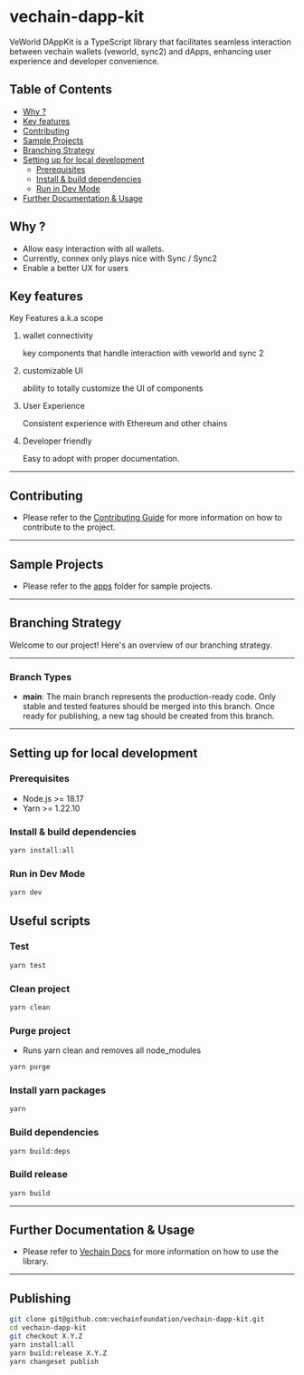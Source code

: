# vechain-dapp-kit

VeWorld DAppKit is a TypeScript library that facilitates seamless interaction between vechain wallets (veworld, sync2)
and dApps, enhancing user experience and developer convenience.

## Table of Contents

-   [Why ?](#why-)
-   [Key features](#key-features)
-   [Contributing](#contributing)
-   [Sample Projects](#sample-projects)
-   [Branching Strategy](#branching-strategy)
-   [Setting up for local development](#setting-up-for-local-development)
    -   [Prerequisites](#prerequisites)
    -   [Install & build dependencies](#install--build-dependencies)
    -   [Run in Dev Mode](#run-in-dev-mode)
-   [Further Documentation & Usage](#further-documentation--usage)

## Why ?

-   Allow easy interaction with all wallets.
-   Currently, connex only plays nice with Sync / Sync2
-   Enable a better UX for users

## Key features

Key Features a.k.a scope

1. wallet connectivity

    key components that handle interaction with veworld and sync 2

2. customizable UI

    ability to totally customize the UI of components

3. User Experience

    Consistent experience with Ethereum and other chains

4. Developer friendly

    Easy to adopt with proper documentation.

---

## Contributing

-   Please refer to the [Contributing Guide](./CONTRIBUTING.md) for more information on how to contribute to the project.

---

## Sample Projects

-   Please refer to the [apps](./apps) folder for sample projects.

---

## Branching Strategy

Welcome to our project! Here's an overview of our branching strategy.

---

### Branch Types

-   **main**: The main branch represents the production-ready code. Only stable and tested features should be merged into
    this branch. Once ready for publishing, a new tag should be created from this branch.

---

## Setting up for local development

### Prerequisites

-   Node.js >= 18.17
-   Yarn >= 1.22.10

### Install & build dependencies

```bash
yarn install:all
```

### Run in Dev Mode

```bash
yarn dev
```

## Useful scripts

### Test

```bash
yarn test
```

### Clean project

```bash
yarn clean
```

### Purge project

-   Runs yarn clean and removes all node_modules

```bash
yarn purge
```

### Install yarn packages

```bash
yarn
```

### Build dependencies

```bash
yarn build:deps
```

### Build release

```bash
yarn build
```

---

## Further Documentation & Usage

-   Please refer to [Vechain Docs](https://docs.vechain.org/developer-resources/sdks-and-providers) for more information
    on how to use the library.

---

## Publishing

```bash
git clone git@github.com:vechainfoundation/vechain-dapp-kit.git
cd vechain-dapp-kit
git checkout X.Y.Z
yarn install:all
yarn build:release X.Y.Z
yarn changeset publish
```

